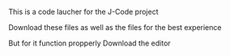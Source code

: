 This is a code laucher for the J-Code project 

Download these files as well as the files for the best experience 

But for it function propperly Download the editor 
